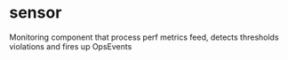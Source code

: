 # sensor
Monitoring component that process perf metrics feed, detects thresholds violations and fires up OpsEvents
